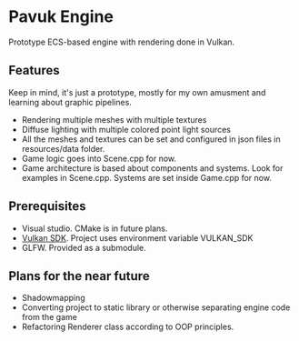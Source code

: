 # Pavuk Engine
Prototype ECS-based engine with rendering done in Vulkan.

## Features
Keep in mind, it's just a prototype, mostly for my own amusment and learning about graphic pipelines.
 - Rendering multiple meshes with multiple textures
 - Diffuse lighting with multiple colored point light sources
 - All the meshes and textures can be set and configured in json files in resources/data folder.
 - Game logic goes into Scene.cpp for now.
 - Game architecture is based about components and systems. Look for examples in Scene.cpp. Systems are set inside Game.cpp for now.

## Prerequisites
 - Visual studio. CMake is in future plans.
 - [Vulkan SDK](https://www.lunarg.com/vulkan-sdk/). Project uses environment variable VULKAN_SDK
 - GLFW. Provided as a submodule.

## Plans for the near future
 - Shadowmapping
 - Converting project to static library or otherwise separating engine code from the game
 - Refactoring Renderer class according to OOP principles.
